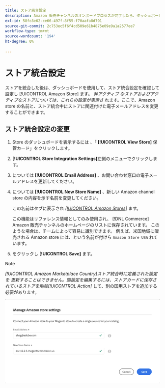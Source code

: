 ```yaml
---
title: ストア統合設定
description: Amazon 販売チャンネルのオンボードプロセスが完了したら、ダッシュボードを使用して、ストア統合設定を確認および設定します。 [!UICONTROL Amazon Store]
exl-id: 58fc8e62-ce66-497f-8f55-f70aafa8d791
source-git-commit: 2c753ec5f6f4cd509e61b4875e09e9a1a2577ee7
workflow-type: tm+mt
source-wordcount: '194'
ht-degree: 0%

---
```


# ストア統合設定

ストアを統合した後は、ダッシュボードを使用して、ストア統合設定を確認して設定し [!UICONTROL Amazon Store] ます。 *非アクティブ* *なストアおよびアクティブなストアについては、これらの設定が表示さ* れます。ここで、Amazon store の名前と、ストア統合中にストアに関連付けた電子メールアドレスを変更することができます。

## ストア統合設定の変更

1. Store のダッシュボードを表示するには [ ](./amazon-store-dashboard.md) 、「 **[!UICONTROL View Store]** 保管カード」をクリックします。

1. **[!UICONTROL Store Integration Settings]**&#x200B;左側のメニューでクリックします。

1. については **[!UICONTROL Email Address]** 、お問い合わせ窓口の電子メールアドレスを更新してください。

1. については **[!UICONTROL New Store Name]** 、新しい Amazon channel store の内容を示す名前を変更してください。

   この名前はタブに表示され [_[!UICONTROL Amazon Stores]_](./managing-stores.md) ます。

   この機能はリファレンス情報としてのみ使用され、 [!DNL Commerce] Amazon 販売チャンネルのホームページのリストに保存されています。 このような場合は、チームによって容易に識別できます。 例えば、米国地域に販売される Amazon store には、という名前が付けら `Amazon Store USA` れています。

1. をクリックし **[!UICONTROL Save]** ます。

>[!NOTE]
>
>_[!UICONTROL Amazon Marketplace Country]_ストア統合時に定義された設定を [ ](./store-integration.md) 更新することはできません。国設定を編集するには、ストアカードに保存されているストアを削除_[!UICONTROL Action]_ して、別の国用ストアを追加する必要があります。

![ストア統合設定](assets/amazon-store-settings.png)
